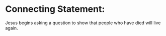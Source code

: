 # Connecting Statement:

Jesus begins asking a question to show that people who have died will live again.